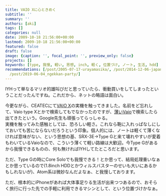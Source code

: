 ```yaml
---
title: VAIO Xに心ときめく
subtitle: ''
summary: ''
authors: [aki]
tags: []
categories: null
date: 2009-10-18 21:56:00+00:00
lastmod: 2009-10-18 21:56:00+00:00
featured: false
draft: false
image: {caption: '', focal_point: '', preview_only: false}
projects: []
keywords: [type, 我慢, 軽い, 思想, inch, 軽く, 位置づけ, ノート, 生活, hdd]
recommendations: [/post/2005-07-17-urayamasika/, /post/2014-12-06-japan-dot-rde-mecab-dot-jltukututemita-wofa-biao-sitekita-number-juliaac-number-japanr/,
  /post/2019-06-04_ngekkan-party/]
---
```

IYHって単なるマリオ的雄叫びだと思っていたら、衝動買いをしてしまったということだったんですね。これだから、ネットの略語は面白い。

今更ながら、CEATECにて[VAIO X](http://www.jp.sonystyle.com/Special/Computer/Vaio/X/)の実機を触ってきました。名前をど忘れして、Vaio type Xとかで検索してもでなかったのですが、[薄いVaio](http://www.google.co.jp/search?q=薄いVaio&lr=lang_ja)で検索したら出てきたという。Google先生も頑張ってらっしゃる。  
実機を触ってみた感触としては、恐ろしい軽さ。これなら鞄に入れっぱなしにしておいても苦にならないだろうという印象。個人的には、ノートは軽くて薄くなければ意味がない、という思想の基、SRX-3E→Type Gと来て壊れやすいが愛着もわいているVaioなので、こういう薄くて軽い路線は大歓迎。今Type Gがあるから我慢できるものの、何も無ければIYHしてたところだと思います。

ただ、Type Gの時にCore Soloでも我慢できる！とか思って、結局処理重いなぁとか思っているので(1.8inch HDDとかウィルスバスターのせいも大いにあるかもしれないが)、Atom系は微妙なんだよなぁ、と我慢しております。

ただ、根本的にiPhoneがあれば大体事足りる生活が出来つつあるので、おそらく旅行に行った先での手軽に利用できるマシンとして、という位置づけかなぁ。



